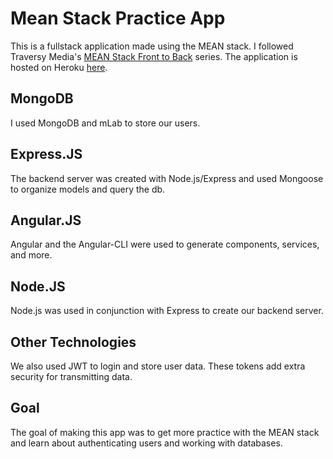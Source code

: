 # Mean Stack Practice App
This is a fullstack application made using the MEAN stack. I followed Traversy Media's [MEAN Stack Front to Back](https://www.youtube.com/watch?v=uONz0lEWft0&list=PLillGF-RfqbZMNtaOXJQiDebNXjVapWPZ) series. The application is hosted on Heroku [here](https://pure-beyond-22217.herokuapp.com/).
## MongoDB
I used MongoDB and mLab to store our users.
## Express.JS
The backend server was created with Node.js/Express and used Mongoose to organize models and query the db.
## Angular.JS
Angular and the Angular-CLI were used to generate components, services, and more.  
## Node.JS
Node.js was used in conjunction with Express to create our backend server.  
## Other Technologies
We also used JWT to login and store user data. These tokens add extra security for transmitting data.
## Goal
The goal of making this app was to get more practice with the MEAN stack and learn about authenticating users and working with databases.  
